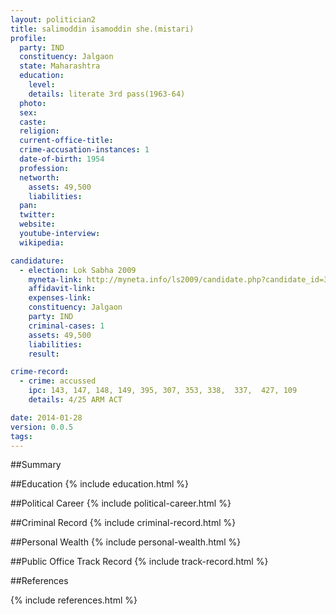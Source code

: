 ```yaml
---
layout: politician2
title: salimoddin isamoddin she.(mistari)
profile: 
  party: IND
  constituency: Jalgaon
  state: Maharashtra
  education: 
    level: 
    details: literate 3rd pass(1963-64)
  photo: 
  sex: 
  caste: 
  religion: 
  current-office-title: 
  crime-accusation-instances: 1
  date-of-birth: 1954
  profession: 
  networth: 
    assets: 49,500
    liabilities: 
  pan: 
  twitter: 
  website: 
  youtube-interview: 
  wikipedia: 

candidature: 
  - election: Lok Sabha 2009
    myneta-link: http://myneta.info/ls2009/candidate.php?candidate_id=3468
    affidavit-link: 
    expenses-link: 
    constituency: Jalgaon 
    party: IND
    criminal-cases: 1
    assets: 49,500
    liabilities: 
    result:  

crime-record: 
  - crime: accussed
    ipc: 143, 147, 148, 149, 395, 307, 353, 338,  337,  427, 109
    details: 4/25 ARM ACT 

date: 2014-01-28
version: 0.0.5
tags: 
---
```

##Summary


##Education
{% include education.html %}


##Political Career
{% include political-career.html %}


##Criminal Record
{% include criminal-record.html %}


##Personal Wealth
{% include personal-wealth.html %}


##Public Office Track Record
{% include track-record.html %}


##References


{% include references.html %}